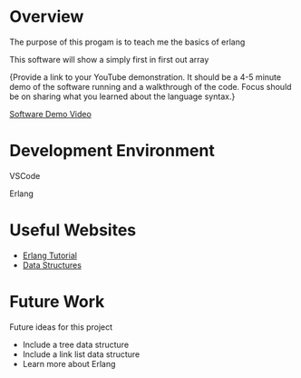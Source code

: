 # Overview

The purpose of this progam is to teach me the basics of erlang 

This software will show a simply first in first out array


{Provide a link to your YouTube demonstration.  It should be a 4-5 minute demo of the software running and a walkthrough of the code.  Focus should be on sharing what you learned about the language syntax.}

[Software Demo Video](http://youtube.link.goes.here)

# Development Environment

VSCode

Erlang

# Useful Websites

* [Erlang Tutorial](https://www.tutorialspoint.com/erlang/index.htm)
* [Data Structures](https://www.geeksforgeeks.org/data-structures/)

# Future Work

Future ideas for this project

* Include a tree data structure
* Include a link list data structure
* Learn more about Erlang